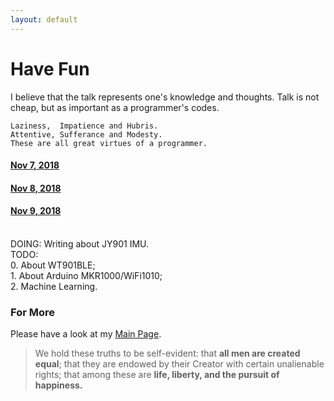 ```yaml
---
layout: default
---
```

# Have Fun

I believe that the talk represents one's knowledge and thoughts. Talk is not cheap, but as important as a programmer's codes.
```
Laziness,  Impatience and Hubris.
Attentive, Sufferance and Modesty.
These are all great virtues of a programmer.
```

#### [Nov 7, 2018](./2018-11-07.html)
#### [Nov 8, 2018](./2018-11-08.html)
#### [Nov 9, 2018](./2018-11-09.html)

<br>
DOING: Writing about JY901 IMU.<br>
TODO: <br>
0. About WT901BLE;<br>
1. About Arduino MKR1000/WiFi1010;<br>
2. Machine Learning.

### For More

Please have a look at my [Main Page](https://github.com/tic-toc-developer/).


>We hold these truths to be self-evident: 
that <b>all men are created equal</b>; 
that they are endowed by their Creator with certain unalienable rights; that among these are <b>life, liberty, and the pursuit of happiness.</b> 

